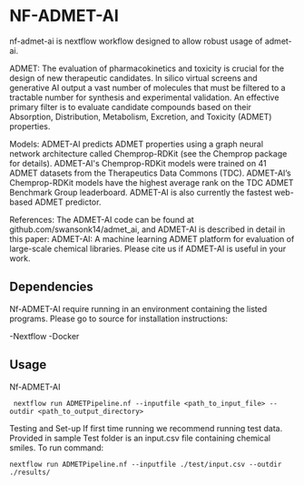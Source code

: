 # NF-ADMET-AI
nf-admet-ai is nextflow workflow designed to allow robust usage of admet-ai.

ADMET: The evaluation of pharmacokinetics and toxicity is crucial for the design of new therapeutic candidates. In silico virtual screens and generative AI output a vast number of molecules that must be filtered to a tractable number for synthesis and experimental validation. An effective primary filter is to evaluate candidate compounds based on their Absorption, Distribution, Metabolism, Excretion, and Toxicity (ADMET) properties.

Models: ADMET-AI predicts ADMET properties using a graph neural network architecture called Chemprop-RDKit (see the Chemprop package for details). ADMET-AI's Chemprop-RDKit models were trained on 41 ADMET datasets from the Therapeutics Data Commons (TDC). ADMET-AI’s Chemprop-RDKit models have the highest average rank on the TDC ADMET Benchmark Group leaderboard. ADMET-AI is also currently the fastest web-based ADMET predictor.

References: The ADMET-AI code can be found at github.com/swansonk14/admet_ai, and ADMET-AI is described in detail in this paper: ADMET-AI: A machine learning ADMET platform for evaluation of large-scale chemical libraries. Please cite us if ADMET-AI is useful in your work.


## Dependencies 
Nf-ADMET-AI  require running in an environment containing the listed programs. Please go to source for installation instructions:

-Nextflow
-Docker

## Usage
Nf-ADMET-AI  

```
 nextflow run ADMETPipeline.nf --inputfile <path_to_input_file> --outdir <path_to_output_directory>
```

Testing and Set-up
If first time running we recommend running test data.
Provided in sample Test folder is an input.csv file containing chemical smiles. To run command:

```
nextflow run ADMETPipeline.nf --inputfile ./test/input.csv --outdir ./results/
```
